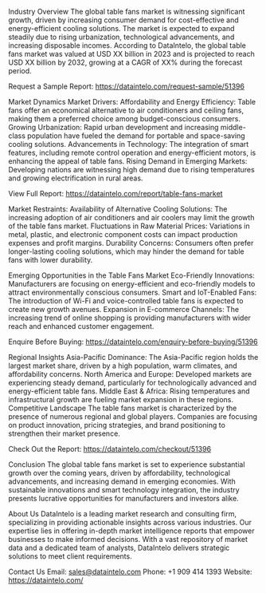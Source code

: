 Industry Overview The global table fans market is witnessing significant growth, driven by increasing consumer demand for cost-effective and energy-efficient cooling solutions. The market is expected to expand steadily due to rising urbanization, technological advancements, and increasing disposable incomes. According to DataIntelo, the global table fans market was valued at USD XX billion in 2023 and is projected to reach USD XX billion by 2032, growing at a CAGR of XX% during the forecast period.

Request a Sample Report: https://dataintelo.com/request-sample/51396

Market Dynamics
Market Drivers:
Affordability and Energy Efficiency: Table fans offer an economical alternative to air conditioners and ceiling fans, making them a preferred choice among budget-conscious consumers.
Growing Urbanization: Rapid urban development and increasing middle-class population have fueled the demand for portable and space-saving cooling solutions.
Advancements in Technology: The integration of smart features, including remote control operation and energy-efficient motors, is enhancing the appeal of table fans.
Rising Demand in Emerging Markets: Developing nations are witnessing high demand due to rising temperatures and growing electrification in rural areas.

View Full Report: https://dataintelo.com/report/table-fans-market

Market Restraints:
Availability of Alternative Cooling Solutions: The increasing adoption of air conditioners and air coolers may limit the growth of the table fans market.
Fluctuations in Raw Material Prices: Variations in metal, plastic, and electronic component costs can impact production expenses and profit margins.
Durability Concerns: Consumers often prefer longer-lasting cooling solutions, which may hinder the demand for table fans with lower durability.

Emerging Opportunities in the Table Fans Market
Eco-Friendly Innovations: Manufacturers are focusing on energy-efficient and eco-friendly models to attract environmentally conscious consumers.
Smart and IoT-Enabled Fans: The introduction of Wi-Fi and voice-controlled table fans is expected to create new growth avenues.
Expansion in E-commerce Channels: The increasing trend of online shopping is providing manufacturers with wider reach and enhanced customer engagement.

Enquire Before Buying: https://dataintelo.com/enquiry-before-buying/51396

Regional Insights
Asia-Pacific Dominance: The Asia-Pacific region holds the largest market share, driven by a high population, warm climates, and affordability concerns.
North America and Europe: Developed markets are experiencing steady demand, particularly for technologically advanced and energy-efficient table fans.
Middle East & Africa: Rising temperatures and infrastructural growth are fueling market expansion in these regions.
Competitive Landscape The table fans market is characterized by the presence of numerous regional and global players. Companies are focusing on product innovation, pricing strategies, and brand positioning to strengthen their market presence.

Check Out the Report: https://dataintelo.com/checkout/51396

Conclusion The global table fans market is set to experience substantial growth over the coming years, driven by affordability, technological advancements, and increasing demand in emerging economies. With sustainable innovations and smart technology integration, the industry presents lucrative opportunities for manufacturers and investors alike.

About Us DataIntelo is a leading market research and consulting firm, specializing in providing actionable insights across various industries. Our expertise lies in offering in-depth market intelligence reports that empower businesses to make informed decisions. With a vast repository of market data and a dedicated team of analysts, DataIntelo delivers strategic solutions to meet client requirements.

Contact Us Email: sales@dataintelo.com
Phone: +1 909 414 1393
Website: https://dataintelo.com/
 


